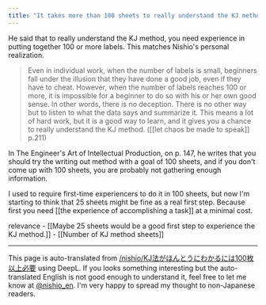 ```yaml
---
title: "It takes more than 100 sheets to really understand the KJ method."
---
```


He said that to really understand the KJ method, you need experience in putting together 100 or more labels. This matches Nishio's personal realization.

>  Even in individual work, when the number of labels is small, beginners fall under the illusion that they have done a good job, even if they have to cheat. However, when the number of labels reaches 100 or more, it is impossible for a beginner to do so with his or her own good sense. In other words, there is no deception. There is no other way but to listen to what the data says and summarize it. This means a lot of hard work, but it is a good way to learn, and it gives you a chance to really understand the KJ method. ([[let chaos be made to speak]] p.211)

In The Engineer's Art of Intellectual Production, on p. 147, he writes that you should try the writing out method with a goal of 100 sheets, and if you don't come up with 100 sheets, you are probably not gathering enough information.

I used to require first-time experiencers to do it in 100 sheets, but now I'm starting to think that 25 sheets might be fine as a real first step. Because first you need [[the experience of accomplishing a task]] at a minimal cost.

relevance
    - [[Maybe 25 sheets would be a good first step to experience the KJ method.]]
    - [[Number of KJ method sheets]]

---
This page is auto-translated from [/nishio/KJ法がほんとうにわかるには100枚以上必要](https://scrapbox.io/nishio/KJ法がほんとうにわかるには100枚以上必要) using DeepL. If you looks something interesting but the auto-translated English is not good enough to understand it, feel free to let me know at [@nishio_en](https://twitter.com/nishio_en). I'm very happy to spread my thought to non-Japanese readers.